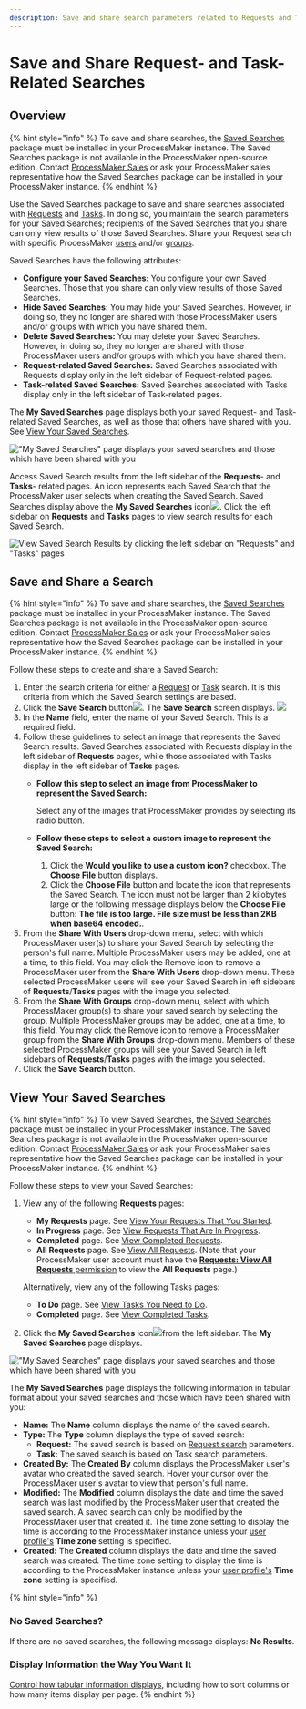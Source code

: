 ```yaml
---
description: Save and share search parameters related to Requests and Tasks.
---
```


# Save and Share Request- and Task-Related Searches

## Overview

{% hint style="info" %}
To save and share searches, the [Saved Searches](../package-development-distribution/package-a-connector/saved-searches-package.md) package must be installed in your ProcessMaker instance. The Saved Searches package is not available in the ProcessMaker open-source edition. Contact [ProcessMaker Sales](mailto:sales@processmaker.com) or ask your ProcessMaker sales representative how the Saved Searches package can be installed in your ProcessMaker instance.
{% endhint %}

Use the Saved Searches package to save and share searches associated with [Requests](requests/what-is-a-request.md) and [Tasks](task-management/what-is-a-task.md). In doing so, you maintain the search parameters for your Saved Searches; recipients of the Saved Searches that you share can only view results of those Saved Searches. Share your Request search with specific ProcessMaker [users](../processmaker-administration/add-users/what-is-a-user.md) and/or [groups](../processmaker-administration/assign-groups-to-users/what-is-a-group.md).

Saved Searches have the following attributes:

* **Configure your Saved Searches:** You configure your own Saved Searches. Those that you share can only view results of those Saved Searches.
* **Hide Saved Searches:** You may hide your Saved Searches. However, in doing so, they no longer are shared with those ProcessMaker users and/or groups with which you have shared them.
* **Delete Saved Searches:** You may delete your Saved Searches. However, in doing so, they no longer are shared with those ProcessMaker users and/or groups with which you have shared them.
* **Request-related Saved Searches:** Saved Searches associated with Requests display only in the left sidebar of Request-related pages.
* **Task-related Saved Searches:** Saved Searches associated with Tasks display only in the left sidebar of Task-related pages.

The **My Saved Searches** page displays both your saved Request- and Task-related Saved Searches, as well as those that others have shared with you. See [View Your Saved Searches](save-and-share-request-and-task-related-searches.md#view-your-saved-searches).

![&quot;My Saved Searches&quot; page displays your saved searches and those which have been shared with you](../.gitbook/assets/my-saved-searches-page-package-requests-tasks.png)

Access Saved Search results from the left sidebar of the **Requests**- and **Tasks**- related pages. An icon represents each Saved Search that the ProcessMaker user selects when creating the Saved Search. Saved Searches display above the **My Saved Searches** icon![](../.gitbook/assets/save-search-icon-package-requests-tasks.png). Click the left sidebar on **Requests** and **Tasks** pages to view search results for each Saved Search.

![View Saved Search Results by clicking the left sidebar on &quot;Requests&quot; and &quot;Tasks&quot; pages](../.gitbook/assets/saved-searches-results-package-requests-tasks.png)

## Save and Share a Search

{% hint style="info" %}
To save and share searches, the [Saved Searches](../package-development-distribution/package-a-connector/saved-searches-package.md) package must be installed in your ProcessMaker instance. The Saved Searches package is not available in the ProcessMaker open-source edition. Contact [ProcessMaker Sales](mailto:sales@processmaker.com) or ask your ProcessMaker sales representative how the Saved Searches package can be installed in your ProcessMaker instance.
{% endhint %}

Follow these steps to create and share a Saved Search:

1. Enter the search criteria for either a [Request](requests/search-for-a-request.md) or [Task](task-management/search-for-a-task.md) search. It is this criteria from which the Saved Search settings are based.
2. Click the **Save Search** button![](../.gitbook/assets/save-search-button-requests-tasks.png). The **Save Search** screen displays. ![](../.gitbook/assets/save-search-screen-package-requests-tasks.png) 
3. In the **Name** field, enter the name of your Saved Search. This is a required field.
4. Follow these guidelines to select an image that represents the Saved Search results. Saved Searches associated with Requests display in the left sidebar of **Requests** pages, while those associated with Tasks display in the left sidebar of **Tasks** pages.
   * **Follow this step to select an image from ProcessMaker to represent the Saved Search:**

     Select any of the images that ProcessMaker provides by selecting its radio button.

   * **Follow these steps to select a custom image to represent the Saved Search:**
     1. Click the **Would you like to use a custom icon?** checkbox. The **Choose File** button displays.
     2. Click the **Choose File** button and locate the icon that represents the Saved Search. The icon must not be larger than 2 kilobytes large or the following message displays below the **Choose File** button: **The file is too large. File size must be less than 2KB when base64 encoded.**.
5. From the **Share With Users** drop-down menu, select with which ProcessMaker user\(s\) to share your Saved Search by selecting the person's full name. Multiple ProcessMaker users may be added, one at a time, to this field. You may click the Remove icon to remove a ProcessMaker user from the **Share With Users** drop-down menu. These selected ProcessMaker users will see your Saved Search in left sidebars of **Requests**/**Tasks** pages with the image you selected.
6. From the **Share With Groups** drop-down menu, select with which ProcessMaker group\(s\) to share your saved search by selecting the group. Multiple ProcessMaker groups may be added, one at a time, to this field. You may click the Remove icon to remove a ProcessMaker group from the **Share With Groups** drop-down menu. Members of these selected ProcessMaker groups will see your Saved Search in left sidebars of **Requests**/**Tasks** pages with the image you selected.
7. Click the **Save Search** button.

## View Your Saved Searches

{% hint style="info" %}
To view Saved Searches, the [Saved Searches](../package-development-distribution/package-a-connector/saved-searches-package.md) package must be installed in your ProcessMaker instance. The Saved Searches package is not available in the ProcessMaker open-source edition. Contact [ProcessMaker Sales](mailto:sales@processmaker.com) or ask your ProcessMaker sales representative how the Saved Searches package can be installed in your ProcessMaker instance.
{% endhint %}

Follow these steps to view your Saved Searches:

1. View any of the following **Requests** pages:

   * **My Requests** page. See [View Your Requests That You Started](requests/view-started-requests.md#view-your-requests).
   * **In Progress** page. See [View Requests That Are In Progress](requests/view-in-progress-requests.md#view-in-progress-requests-in-which-you-are-participating).
   * **Completed** page. See [View Completed Requests](requests/view-completed-requests.md#view-completed-requests-in-which-you-participated).
   * **All Requests** page. See [View All Requests](requests/view-all-requests.md#view-all-requests-in-your-organization). \(Note that your ProcessMaker user account must have the [**Requests: View All Requests** permission](../processmaker-administration/permission-descriptions-for-users-and-groups.md#requests) to view the **All Requests** page.\)

   Alternatively, view any of the following Tasks pages:

   * **To Do** page. See [View Tasks You Need to Do](task-management/view-tasks-you-need-to-do.md).
   * **Completed** page. See [View Completed Tasks](task-management/view-completed-tasks.md).

2. Click the **My Saved Searches** icon![](../.gitbook/assets/save-search-icon-package-requests-tasks.png)from the left sidebar. The **My Saved Searches** page displays.

![&quot;My Saved Searches&quot; page displays your saved searches and those which have been shared with you](../.gitbook/assets/my-saved-searches-page-package-requests-tasks.png)

The **My Saved Searches** page displays the following information in tabular format about your saved searches and those which have been shared with you:

* **Name:** The **Name** column displays the name of the saved search.
* **Type:** The **Type** column displays the type of saved search:
  * **Request:** The saved search is based on [Request search](requests/search-for-a-request.md#save-and-share-a-search) parameters.
  * **Task:** The saved search is based on Task search parameters.
* **Created By:** The **Created By** column displays the ProcessMaker user's avatar who created the saved search. Hover your cursor over the ProcessMaker user's avatar to view that person's full name.
* **Modified:** The **Modified** column displays the date and time the saved search was last modified by the ProcessMaker user that created the saved search. A saved search can only be modified by the ProcessMaker user that created it. The time zone setting to display the time is according to the ProcessMaker instance unless your [user profile's](profile-settings.md#change-your-profile-settings) **Time zone** setting is specified.
* **Created:** The **Created** column displays the date and time the saved search was created. The time zone setting to display the time is according to the ProcessMaker instance unless your [user profile's](profile-settings.md#change-your-profile-settings) **Time zone** setting is specified.

{% hint style="info" %}
### No Saved Searches?

If there are no saved searches, the following message displays: **No Results**.

### Display Information the Way You Want It

[Control how tabular information displays](control-how-requests-display-in-a-tab.md), including how to sort columns or how many items display per page.
{% endhint %}

